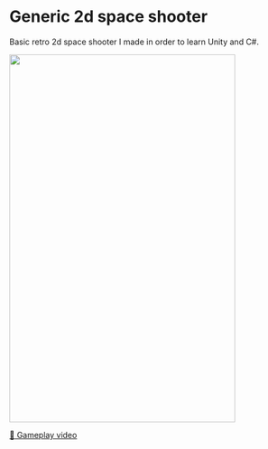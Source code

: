 # Generic 2d space shooter

Basic retro 2d space shooter I made in order to learn Unity and C#. 

<img src="https://firebasestorage.googleapis.com/v0/b/firescript-577a2.appspot.com/o/imgs%2Fapp%2FPonder%2Fss03M_0m2x.png?alt=media&token=029b7ecb-baea-43b0-97cc-1403a996da8c" width="400" height="650">

[:movie_camera: Gameplay video](https://firebasestorage.googleapis.com/v0/b/firescript-577a2.appspot.com/o/imgs%2Fapp%2FChristopher-Lee%2FIq2FxVaXEs.mp4?alt=media&token=a029a866-f59c-4d12-ba84-b05dd01a2a41)
